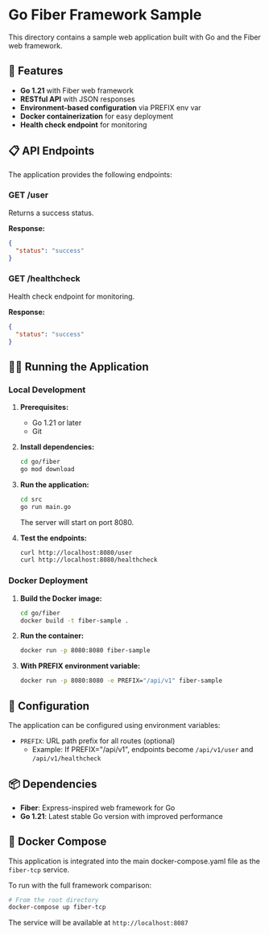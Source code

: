# Go Fiber Framework Sample

This directory contains a sample web application built with Go and the Fiber web framework.

## 🚀 Features

- **Go 1.21** with Fiber web framework
- **RESTful API** with JSON responses
- **Environment-based configuration** via PREFIX env var
- **Docker containerization** for easy deployment
- **Health check endpoint** for monitoring

## 📋 API Endpoints

The application provides the following endpoints:

### GET /user
Returns a success status.

**Response:**
```json
{
  "status": "success"
}
```

### GET /healthcheck
Health check endpoint for monitoring.

**Response:**
```json
{
  "status": "success"
}
```

## 🏃‍♂️ Running the Application

### Local Development

1. **Prerequisites:**
   - Go 1.21 or later
   - Git

2. **Install dependencies:**
   ```bash
   cd go/fiber
   go mod download
   ```

3. **Run the application:**
   ```bash
   cd src
   go run main.go
   ```

   The server will start on port 8080.

4. **Test the endpoints:**
   ```bash
   curl http://localhost:8080/user
   curl http://localhost:8080/healthcheck
   ```

### Docker Deployment

1. **Build the Docker image:**
   ```bash
   cd go/fiber
   docker build -t fiber-sample .
   ```

2. **Run the container:**
   ```bash
   docker run -p 8080:8080 fiber-sample
   ```

3. **With PREFIX environment variable:**
   ```bash
   docker run -p 8080:8080 -e PREFIX="/api/v1" fiber-sample
   ```

## 🔧 Configuration

The application can be configured using environment variables:

- `PREFIX`: URL path prefix for all routes (optional)
  - Example: If PREFIX="/api/v1", endpoints become `/api/v1/user` and `/api/v1/healthcheck`

## 📦 Dependencies

- **Fiber**: Express-inspired web framework for Go
- **Go 1.21**: Latest stable Go version with improved performance

## 🐳 Docker Compose

This application is integrated into the main docker-compose.yaml file as the `fiber-tcp` service.

To run with the full framework comparison:

```bash
# From the root directory
docker-compose up fiber-tcp
```

The service will be available at `http://localhost:8087`